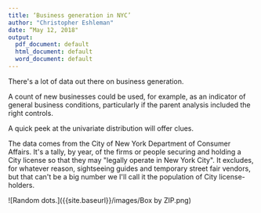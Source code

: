 ```yaml
---
title: ‘Business generation in NYC’
author: "Christopher Eshleman"
date: “May 12, 2018"
output:
  pdf_document: default
  html_document: default
  word_document: default
---
```


There's a lot of data out there on business generation. 

A count of new businesses could be used, for example, as an indicator of general business conditions, particularly if the parent analysis included the right controls. 

A quick peek at the univariate distribution will offer clues. 

The data comes from the City of New York Department of Consumer Affairs. It's a tally, by year, of the firms or people securing and holding a City license so that they may "legally operate in New York City". It excludes, for whatever reason, sightseeing guides and temporary street fair vendors, but that can't be a big number we I'll call it the population of City license-holders. 

![Random dots.]({{site.baseurl}}/images/Box by ZIP.png)
